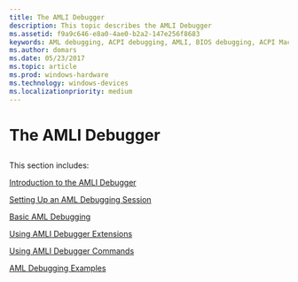 ```yaml
---
title: The AMLI Debugger
description: This topic describes the AMLI Debugger
ms.assetid: f9a9c646-e8a0-4ae0-b2a2-147e256f8683
keywords: AML debugging, ACPI debugging, AMLI, BIOS debugging, ACPI Machine Language, debugging
ms.author: domars
ms.date: 05/23/2017
ms.topic: article
ms.prod: windows-hardware
ms.technology: windows-devices
ms.localizationpriority: medium
---
```


# The AMLI Debugger


## <span id="ddk_the_amli_debugger_dbg"></span><span id="DDK_THE_AMLI_DEBUGGER_DBG"></span>


This section includes:

[Introduction to the AMLI Debugger](introduction-to-the-amli-debugger.md)

[Setting Up an AML Debugging Session](setting-up-an-aml-debugging-session.md)

[Basic AML Debugging](basic-aml-debugging.md)

[Using AMLI Debugger Extensions](using-amli-debugger-extensions.md)

[Using AMLI Debugger Commands](using-amli-debugger-commands.md)

[AML Debugging Examples](aml-debugging-examples.md)

 

 





